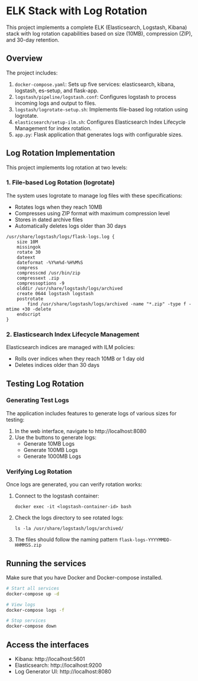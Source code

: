# ELK Stack with Log Rotation

This project implements a complete ELK (Elasticsearch, Logstash, Kibana) stack with log rotation capabilities based on size (10MB), compression (ZIP), and 30-day retention.

## Overview

The project includes:

1. `docker-compose.yaml`: Sets up five services: elasticsearch, kibana, logstash, es-setup, and flask-app.
2. `logstash/pipeline/logstash.conf`: Configures logstash to process incoming logs and output to files.
3. `logstash/logrotate-setup.sh`: Implements file-based log rotation using logrotate.
4. `elasticsearch/setup-ilm.sh`: Configures Elasticsearch Index Lifecycle Management for index rotation.
5. `app.py`: Flask application that generates logs with configurable sizes.

## Log Rotation Implementation

This project implements log rotation at two levels:

### 1. File-based Log Rotation (logrotate)

The system uses logrotate to manage log files with these specifications:
- Rotates logs when they reach 10MB
- Compresses using ZIP format with maximum compression level
- Stores in dated archive files
- Automatically deletes logs older than 30 days

```
/usr/share/logstash/logs/flask-logs.log {
    size 10M
    missingok
    rotate 30
    dateext
    dateformat -%Y%m%d-%H%M%S
    compress
    compresscmd /usr/bin/zip
    compressext .zip
    compressoptions -9 
    olddir /usr/share/logstash/logs/archived
    create 0644 logstash logstash
    postrotate
        find /usr/share/logstash/logs/archived -name "*.zip" -type f -mtime +30 -delete
    endscript
}
```

### 2. Elasticsearch Index Lifecycle Management

Elasticsearch indices are managed with ILM policies:
- Rolls over indices when they reach 10MB or 1 day old
- Deletes indices older than 30 days

## Testing Log Rotation

### Generating Test Logs

The application includes features to generate logs of various sizes for testing:

1. In the web interface, navigate to http://localhost:8080
2. Use the buttons to generate logs:
   - Generate 10MB Logs
   - Generate 100MB Logs
   - Generate 1000MB Logs

### Verifying Log Rotation

Once logs are generated, you can verify rotation works:

1. Connect to the logstash container:
   ```
   docker exec -it <logstash-container-id> bash
   ```

2. Check the logs directory to see rotated logs:
   ```
   ls -la /usr/share/logstash/logs/archived/
   ```

3. The files should follow the naming pattern `flask-logs-YYYYMMDD-HHMMSS.zip`

## Running the services

Make sure that you have Docker and Docker-compose installed.

```bash
# Start all services
docker-compose up -d

# View logs
docker-compose logs -f

# Stop services
docker-compose down
```

## Access the interfaces

- Kibana: http://localhost:5601
- Elasticsearch: http://localhost:9200
- Log Generator UI: http://localhost:8080